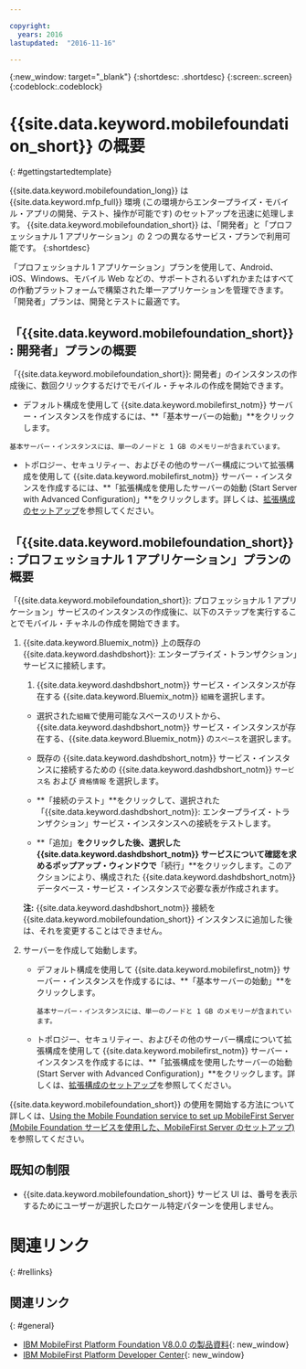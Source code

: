 ```yaml
---

copyright:
  years: 2016
lastupdated:  "2016-11-16"

---
```


{:new_window: target="_blank"}
{:shortdesc: .shortdesc}
{:screen:.screen}
{:codeblock:.codeblock}

# {{site.data.keyword.mobilefoundation_short}} の概要
{: #gettingstartedtemplate}

{{site.data.keyword.mobilefoundation_long}} は {{site.data.keyword.mfp_full}} 環境 (この環境からエンタープライズ・モバイル・アプリの開発、テスト、操作が可能です) のセットアップを迅速に処理します。
{{site.data.keyword.mobilefoundation_short}} は、「開発者」と「プロフェッショナル 1 アプリケーション」の 2 つの異なるサービス・プランで利用可能です。
{:shortdesc}

<!-- The Professional 1 Application plan allows the {{site.data.keyword.mobilefoundation_short}} server to be deployed on a scalable container group.--> 「プロフェッショナル 1 アプリケーション」プランを使用して、Android、iOS、Windows、モバイル Web などの、サポートされるいずれかまたはすべての作動プラットフォームで構築された単一アプリケーションを管理できます。「開発者」プランは、開発とテストに最適です。<!-- does not support {{site.data.keyword.mobilefoundation_short}} deployment on a container group with more than 1 node. This plan -->



## 「{{site.data.keyword.mobilefoundation_short}}: 開発者」プランの概要

「{{site.data.keyword.mobilefoundation_short}}: 開発者」のインスタンスの作成後に、数回クリックするだけでモバイル・チャネルの作成を開始できます。

*	デフォルト構成を使用して {{site.data.keyword.mobilefirst_notm}} サーバー・インスタンスを作成するには、**「基本サーバーの始動」**をクリックします。
		

  `基本サーバー・インスタンスには、単一のノードと 1 GB のメモリーが含まれています。`

* トポロジー、セキュリティー、およびその他のサーバー構成について拡張構成を使用して {{site.data.keyword.mobilefirst_notm}} サーバー・インスタンスを作成するには、**「拡張構成を使用したサーバーの始動 (Start Server with Advanced Configuration)」**をクリックします。詳しくは、[拡張構成のセットアップ](c_using_mfs_p1.html#using_mfs_advanced_p1)を参照してください。

## 「{{site.data.keyword.mobilefoundation_short}}: プロフェッショナル 1 アプリケーション」プランの概要

「{{site.data.keyword.mobilefoundation_short}}: プロフェッショナル 1 アプリケーション」サービスのインスタンスの作成後に、以下のステップを実行することでモバイル・チャネルの作成を開始できます。

1.  {{site.data.keyword.Bluemix_notm}} 上の既存の {{site.data.keyword.dashdbshort}}: エンタープライズ・トランザクション」サービスに接続します。

    1.  {{site.data.keyword.dashdbshort_notm}} サービス・インスタンスが存在する {{site.data.keyword.Bluemix_notm}} `組織`を選択します。

    + 選択された`組織`で使用可能なスペースのリストから、{{site.data.keyword.dashdbshort_notm}} サービス・インスタンスが存在する、{{site.data.keyword.Bluemix_notm}} の`スペース`を選択します。

    + 既存の {{site.data.keyword.dashdbshort_notm}} サービス・インスタンスに接続するための {{site.data.keyword.dashdbshort_notm}} `サービス名` および `資格情報` を選択します。

    + **「接続のテスト」**をクリックして、選択された「{{site.data.keyword.dashdbshort_notm}}: エンタープライズ・トランザクション」サービス・インスタンスへの接続をテストします。

    + **「追加」**をクリックした後、選択した {{site.data.keyword.dashdbshort_notm}} サービスについて確認を求めるポップアップ・ウィンドウで**「続行」**をクリックします。このアクションにより、構成された {{site.data.keyword.dashdbshort_notm}} データベース・サービス・インスタンスで必要な表が作成されます。

    **注:** {{site.data.keyword.dashdbshort_notm}} 接続を {{site.data.keyword.mobilefoundation_short}} インスタンスに追加した後は、それを変更することはできません。

2.  サーバーを作成して始動します。

    * デフォルト構成を使用して {{site.data.keyword.mobilefirst_notm}} サーバー・インスタンスを作成するには、**「基本サーバーの始動」**をクリックします。 

      `基本サーバー・インスタンスには、単一のノードと 1 GB のメモリーが含まれています。`

    * トポロジー、セキュリティー、およびその他のサーバー構成について拡張構成を使用して {{site.data.keyword.mobilefirst_notm}} サーバー・インスタンスを作成するには、**「拡張構成を使用したサーバーの始動 (Start Server with Advanced Configuration)」**をクリックします。詳しくは、[拡張構成のセットアップ](c_using_mfs_p2.html#using_mfs_advanced_p2)を参照してください。

{{site.data.keyword.mobilefoundation_short}} の使用を開始する方法について詳しくは、[Using the Mobile Foundation service to set up MobileFirst Server (Mobile Foundation サービスを使用した、MobileFirst Server のセットアップ)<!-- on IBM Containers-->](https://mobilefirstplatform.ibmcloud.com/tutorials/en/foundation/8.0/bluemix/using-mobile-foundation/)を参照してください。

##  既知の制限

* {{site.data.keyword.mobilefoundation_short}} サービス UI は、番号を表示するためにユーザーが選択したロケール特定パターンを使用しません。


# 関連リンク
{: #rellinks}

## 関連リンク
{: #general}

*	[IBM MobileFirst Platform Foundation V8.0.0 の製品資料](https://www.ibm.com/support/knowledgecenter/SSHS8R_8.0.0/wl_welcome.html){: new_window}
*	[IBM MobileFirst Platform Developer Center](https://mobilefirstplatform.ibmcloud.com){: new_window}
